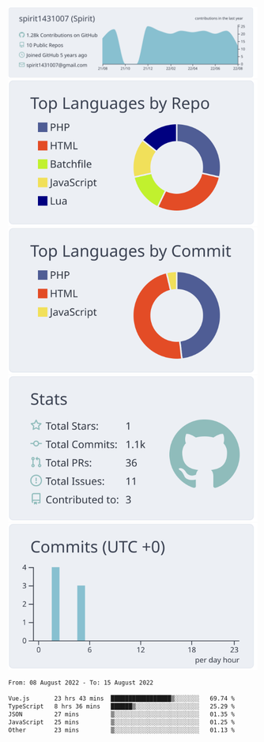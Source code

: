 [![](https://raw.githubusercontent.com/spirit1431007/spirit1431007/master/profile-summary-card-output/nord_bright/0-profile-details.svg)](https://git.io/spiritx)
[![](https://raw.githubusercontent.com/spirit1431007/spirit1431007/master/profile-summary-card-output/nord_bright/1-repos-per-language.svg)](https://git.io/spiritx) [![](https://raw.githubusercontent.com/spirit1431007/spirit1431007/master/profile-summary-card-output/nord_bright/2-most-commit-language.svg)](https://git.io/spiritx)
[![](https://raw.githubusercontent.com/spirit1431007/spirit1431007/master/profile-summary-card-output/nord_bright/3-stats.svg)](https://git.io/spiritx) [![](https://raw.githubusercontent.com/spirit1431007/spirit1431007/master/profile-summary-card-output/nord_bright/4-productive-time.svg)](https://git.io/spiritx)

<!--START_SECTION:waka-->

```text
From: 08 August 2022 - To: 15 August 2022

Vue.js       23 hrs 43 mins  █████████████████▒░░░░░░░   69.74 %
TypeScript   8 hrs 36 mins   ██████▒░░░░░░░░░░░░░░░░░░   25.29 %
JSON         27 mins         ▒░░░░░░░░░░░░░░░░░░░░░░░░   01.35 %
JavaScript   25 mins         ▒░░░░░░░░░░░░░░░░░░░░░░░░   01.25 %
Other        23 mins         ▒░░░░░░░░░░░░░░░░░░░░░░░░   01.13 %
```

<!--END_SECTION:waka-->
